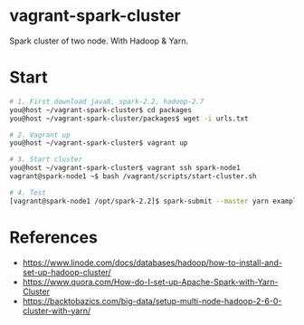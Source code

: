 # vagrant-spark-cluster

Spark cluster of two node. With Hadoop & Yarn.

# Start

```bash
# 1. First download java8, spark-2.2, hadoop-2.7
you@host ~/vagrant-spark-cluster$ cd packages
you@host ~/vagrant-spark-cluster/packages$ wget -i urls.txt

# 2. Vagrant up
you@host ~/vagrant-spark-cluster$ vagrant up

# 3. Start cluster
you@host ~/vagrant-spark-cluster$ vagrant ssh spark-node1
vagrant@spark-node1 ~$ bash /vagrant/scripts/start-cluster.sh

# 4. Test
[vagrant@spark-node1 /opt/spark-2.2]$ spark-submit --master yarn examples/src/main/python/pi.py
```

# References

- https://www.linode.com/docs/databases/hadoop/how-to-install-and-set-up-hadoop-cluster/
- https://www.quora.com/How-do-I-set-up-Apache-Spark-with-Yarn-Cluster
- https://backtobazics.com/big-data/setup-multi-node-hadoop-2-6-0-cluster-with-yarn/
